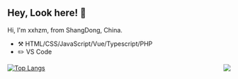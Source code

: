 ## Hey, Look here! 👋
Hi, I'm xxhzm, from ShangDong, China.

+ ⚒️ HTML/CSS/JavaScript/Vue/Typescript/PHP
+ ✏️ VS Code


<img align="right" src="https://github-readme-stats.vercel.app/api?username=xxhzm&show_icons=true&icon_color=CE1D2D&text_color=718096&bg_color=ffffff&hide_title=true" />[![Top Langs](https://github-readme-stats.vercel.app/api/top-langs/?username=xxhzm&layout=compact)](https://github.com/xxhzm)
